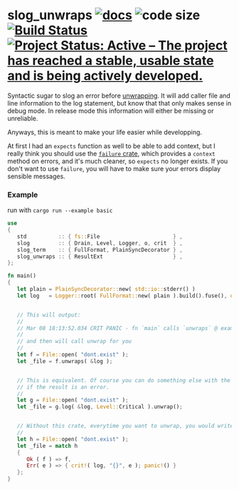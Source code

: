 # slog_unwraps [![docs](https://docs.rs/slog_unwraps/badge.svg)](https://docs.rs/slog_unwraps) ![code size](https://img.shields.io/github/languages/code-size/najamelan/slog_unwraps.svg) [![Build Status](https://api.travis-ci.org/najamelan/slog_unwraps.svg?branch=master)](https://travis-ci.org/najamelan/slog_unwraps) [![Project Status: Active – The project has reached a stable, usable state and is being actively developed.](https://www.repostatus.org/badges/latest/active.svg)](https://www.repostatus.org/#active)

Syntactic sugar to slog an error before [unwrapping](https://doc.rust-lang.org/std/result/enum.Result.html#method.unwrap).
It will add caller file and line information to the log statement, but know that that only makes sense in debug mode.
In release mode this information will either be missing or unreliable.

Anyways, this is meant to make your life easier while developping.

At first I had an `expects` function as well to be able to add context, but I really think you should use the
[`failure` crate](https://docs.rs/failure), which provides a `context` method on errors, and it's much cleaner, so `expects`
no longer exists. If you don't want to use `failure`, you will have to make sure your errors display sensible messages.

### Example

run with `cargo run --example basic`

```rust
use
{
   std          :: { fs::File                       } ,
   slog         :: { Drain, Level, Logger, o, crit  } ,
   slog_term    :: { FullFormat, PlainSyncDecorator } ,
   slog_unwraps :: { ResultExt                      } ,
};

fn main()
{
   let plain = PlainSyncDecorator::new( std::io::stderr() )                  ;
   let log   = Logger::root( FullFormat::new( plain ).build().fuse(), o!() ) ;


   // This will output:
   //
   // Mar 08 18:13:52.034 CRIT PANIC - fn `main` calls `unwraps` @ examples/basic.rs:20 -> Error: No such file or directory (os error 2)
   //
   // and then will call unwrap for you
   //
   let f = File::open( "dont.exist" );
   let _file = f.unwraps( &log );


   // This is equivalent. Of course you can do something else with the result after logging rather than unwrapping. This only logs
   // if the result is an error.
   //
   let g = File::open( "dont.exist" );
   let _file = g.log( &log, Level::Critical ).unwrap();


   // Without this crate, everytime you want to unwrap, you would write something like:
   //
   let h = File::open( "dont.exist" );
   let _file = match h
   {
      Ok ( f ) => f,
      Err( e ) => { crit!( log, "{}", e ); panic!() }
   };
}
```

